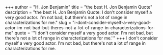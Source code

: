 +++
author = "H. Jon Benjamin"
title = "the best H. Jon Benjamin Quote"
description = "the best H. Jon Benjamin Quote: I don't consider myself a very good actor. I'm not bad, but there's not a lot of range in characterizations for me."
slug = "i-dont-consider-myself-a-very-good-actor-im-not-bad-but-theres-not-a-lot-of-range-in-characterizations-for-me"
quote = '''I don't consider myself a very good actor. I'm not bad, but there's not a lot of range in characterizations for me.'''
+++
I don't consider myself a very good actor. I'm not bad, but there's not a lot of range in characterizations for me.
